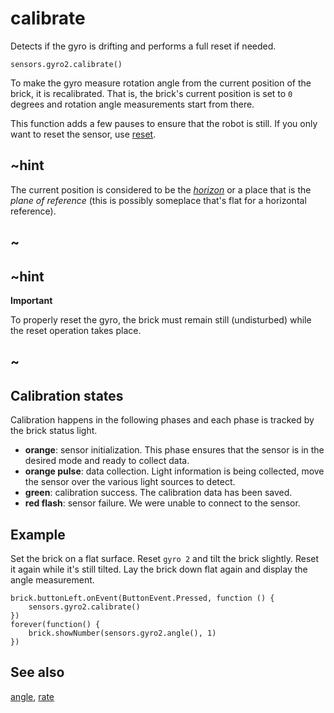 # calibrate

Detects if the gyro is drifting and performs a full reset if needed.

```sig
sensors.gyro2.calibrate()
```

To make the gyro measure rotation angle from the current position of the brick, it is recalibrated. That is, the brick's current position is set to `0` degrees and rotation angle measurements start from there.

This function adds a few pauses to ensure that the robot is still. If you only want to reset the sensor, use  [reset](/reference/gyro-sensor/reset).


## ~hint

The current position is considered to be the [_horizon_](https://en.wikipedia.org/wiki/Attitude_indicator) or a place that is the _plane of reference_ (this is possibly someplace that's flat for a horizontal reference).

## ~

## ~hint

**Important**

To properly reset the gyro, the brick must remain still (undisturbed) while the reset operation takes place.

## ~

## Calibration states

Calibration happens in the following phases and each phase is tracked by the brick status light.

* **orange**: sensor initialization. This phase ensures that the sensor is in the desired mode and ready to collect data.
* **orange pulse**: data collection. Light information is being collected, move the sensor over the various light sources to detect.
* **green**: calibration success. The calibration data has been saved.
* **red flash**: sensor failure. We were unable to connect to the sensor.

## Example
Set the brick on a flat surface. Reset `gyro 2` and tilt the brick slightly. Reset it again while it's still tilted. Lay the brick down flat again and display the angle measurement.

```blocks
brick.buttonLeft.onEvent(ButtonEvent.Pressed, function () {
    sensors.gyro2.calibrate()
})
forever(function() {
    brick.showNumber(sensors.gyro2.angle(), 1)
})
```

## See also

[angle](/reference/sensors/gyro/angle), [rate](/reference/sensors/gyro/rate)
